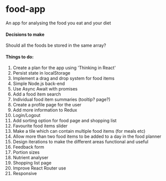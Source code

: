 # food-app
An app for analysing the food you eat and your diet

<h4>Decisions to make</h4>
<p>
    Should all the foods be stored in the same array?
</p> 

<h4>Things to do:</h4>
<ol>
    <li>Create a plan for the app using 'Thinking in React'</li>
    <li>Persist state in localStorage</li>
    <li>Implement a drag and drop system for food items</li>
    <li>Simple Node.js back-end</li>
    <li>Use Async Await with promises</li>
    <li>Add a food item search</li>
    <li>Individual food item summaries (tooltip? page?)</li>
    <li>Create a profile page for the user</li>
    <li>Add more information to Redux</li>
    <li>Login/Logout</li>
    <li>Add sorting option for food page and shopping list</li>
    <li>Favourite food items slider</li>
    <li>Make a tile which can contain multiple food items (for meals etc)</li>
    <li>Allow more than two food items to be added to a day in the food planner</li>
    <li>Design iterations to make the different areas functional and useful</li>
    <li>Feedback form</li>
    <li>Portion sizes</li>
    <li>Nutrient analyser</li>
    <li>Shopping list page</li>
    <li>Improve React Router use</li>
    <li>Responsive</li>
</ol>
